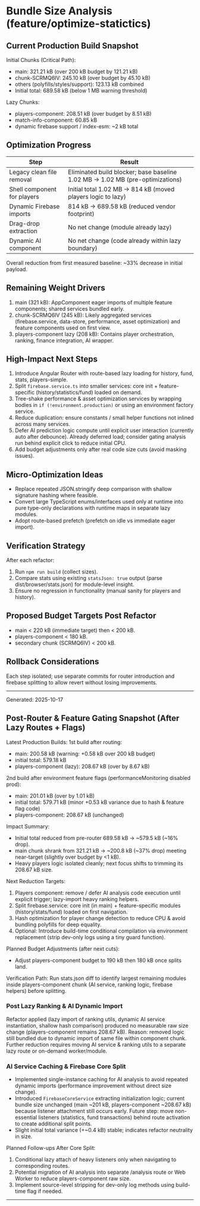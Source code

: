 # Bundle Size Analysis (feature/optimize-statictics)

## Current Production Build Snapshot
Initial Chunks (Critical Path):
- main: 321.21 kB (over 200 kB budget by 121.21 kB)
- chunk-SCRMQ6IV: 245.10 kB (over budget by 45.10 kB)
- others (polyfills/styles/support): 123.13 kB combined
- Initial total: 689.58 kB (below 1 MB warning threshold)

Lazy Chunks:
- players-component: 208.51 kB (over budget by 8.51 kB)
- match-info-component: 60.85 kB
- dynamic firebase support / index-esm: ~2 kB total

## Optimization Progress
| Step | Result |
|------|--------|
| Legacy clean file removal | Eliminated build blocker; base baseline 1.02 MB → 1.02 MB (pre-optimizations) |
| Shell component for players | Initial total 1.02 MB → 814 kB (moved players logic to lazy) |
| Dynamic Firebase imports | 814 kB → 689.58 kB (reduced vendor footprint) |
| Drag-drop extraction | No net change (module already lazy) |
| Dynamic AI component | No net change (code already within lazy boundary) |

Overall reduction from first measured baseline: ~33% decrease in initial payload.

## Remaining Weight Drivers
1. main (321 kB): AppComponent eager imports of multiple feature components; shared services bundled early.
2. chunk-SCRMQ6IV (245 kB): Likely aggregated services (firebase.service, data-store, performance, asset optimization) and feature components used on first view.
3. players-component lazy (208 kB): Contains player orchestration, ranking, finance integration, AI wrapper.

## High-Impact Next Steps
1. Introduce Angular Router with route-based lazy loading for history, fund, stats, players-simple.
2. Split `firebase.service.ts` into smaller services: core init + feature-specific (history/statistics/fund) loaded on demand.
3. Tree-shake performance & asset optimization services by wrapping bodies in `if (!environment.production)` or using an environment factory service.
4. Reduce duplication: ensure constants / small helper functions not inlined across many services.
5. Defer AI prediction logic compute until explicit user interaction (currently auto after debounce). Already deferred load; consider gating analysis run behind explicit click to reduce initial CPU.
6. Add budget adjustments only after real code size cuts (avoid masking issues).

## Micro-Optimization Ideas
- Replace repeated JSON.stringify deep comparison with shallow signature hashing where feasible.
- Convert large TypeScript enums/interfaces used only at runtime into pure type-only declarations with runtime maps in separate lazy modules.
- Adopt route-based prefetch (prefetch on idle vs immediate eager import).

## Verification Strategy
After each refactor:
1. Run `npm run build` (collect sizes).
2. Compare stats using existing `statsJson: true` output (parse dist/browser/stats.json) for module-level insight.
3. Ensure no regression in functionality (manual sanity for players and history).

## Proposed Budget Targets Post Refactor
- main < 220 kB (immediate target) then < 200 kB.
- players-component < 180 kB.
- secondary chunk (SCRMQ6IV) < 200 kB.

## Rollback Considerations
Each step isolated; use separate commits for router introduction and firebase splitting to allow revert without losing improvements.

---
Generated: 2025-10-17

## Post-Router & Feature Gating Snapshot (After Lazy Routes + Flags)
Latest Production Builds:
1st build after routing:
- main: 200.58 kB (warning: +0.58 kB over 200 kB budget)
- initial total: 579.18 kB
- players-component (lazy): 208.67 kB (over by 8.67 kB)

2nd build after environment feature flags (performanceMonitoring disabled prod):
- main: 201.01 kB (over by 1.01 kB)
- initial total: 579.71 kB (minor +0.53 kB variance due to hash & feature flag code)
- players-component: 208.67 kB (unchanged)

Impact Summary:
- Initial total reduced from pre-router 689.58 kB → ~579.5 kB (~16% drop).
- main chunk shrank from 321.21 kB → ~200.8 kB (~37% drop) meeting near-target (slightly over budget by <1 kB).
- Heavy players logic isolated cleanly; next focus shifts to trimming its 208.67 kB size.

Next Reduction Targets:
1. Players component: remove / defer AI analysis code execution until explicit trigger; lazy-import heavy ranking helpers.
2. Split firebase.service: core init (in main) + feature-specific modules (history/stats/fund) loaded on first navigation.
3. Hash optimization for player change detection to reduce CPU & avoid bundling polyfills for deep equality.
4. Optional: Introduce build-time conditional compilation via environment replacement (strip dev-only logs using a tiny guard function).

Planned Budget Adjustments (after next cuts):
- Adjust players-component budget to 190 kB then 180 kB once splits land.

Verification Path:
Run stats.json diff to identify largest remaining modules inside players-component chunk (AI service, ranking logic, firebase helpers) before splitting.

### Post Lazy Ranking & AI Dynamic Import
Refactor applied (lazy import of ranking utils, dynamic AI service instantiation, shallow hash comparison) produced no measurable raw size change (players-component remains 208.67 kB). Reason: removed logic still bundled due to dynamic import of same file within component chunk. Further reduction requires moving AI service & ranking utils to a separate lazy route or on-demand worker/module.

### AI Service Caching & Firebase Core Split
- Implemented single-instance caching for AI analysis to avoid repeated dynamic imports (performance improvement without direct size change).
- Introduced `FirebaseCoreService` extracting initialization logic; current bundle size unchanged (main ~201 kB, players-component ~208.67 kB) because listener attachment still occurs early. Future step: move non-essential listeners (statistics, fund transactions) behind route activation to create additional split points.
- Slight initial total variance (+~0.4 kB) stable; indicates refactor neutrality in size.

Planned Follow-ups After Core Split:
1. Conditional lazy attach of heavy listeners only when navigating to corresponding routes.
2. Potential migration of AI analysis into separate /analysis route or Web Worker to reduce players-component raw size.
3. Implement source-level stripping for dev-only log methods using build-time flag if needed.

---
